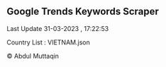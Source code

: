 

## Google Trends Keywords Scraper 
 
Last Update 31-03-2023 , 17:22:53

Country List :
VIETNAM.json



© Abdul Muttaqin 
